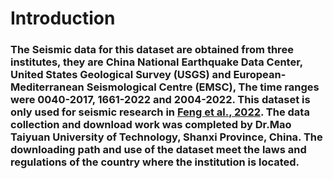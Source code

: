 # Introduction
### The Seismic data for this dataset are obtained from three institutes, they are China National Earthquake Data Center, United States Geological Survey (USGS) and European-Mediterranean Seismological Centre (EMSC), The time ranges were 0040-2017, 1661-2022 and 2004-2022. This dataset is only used for seismic research in [Feng et al., 2022](https://www.agu.org/Publish-with-AGU/Publish). The data collection and download work was completed by Dr.Mao Taiyuan University of Technology, Shanxi Province, China. The downloading path and use of the dataset meet the laws and regulations of the country where the institution is located.
